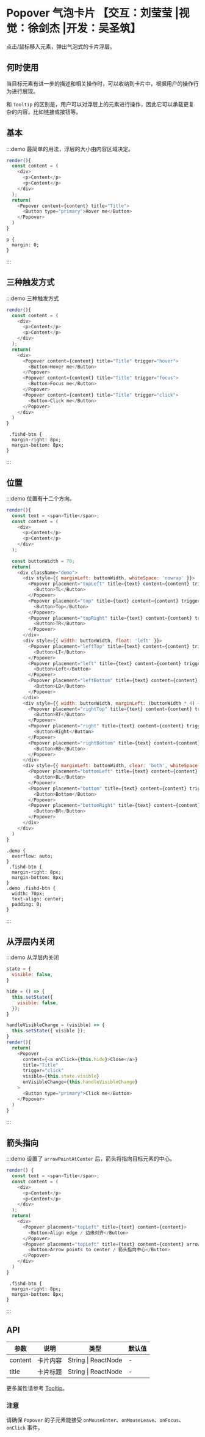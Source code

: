 # Popover 气泡卡片 【交互：刘莹莹 |视觉：徐剑杰 |开发：吴圣筑】

点击/鼠标移入元素，弹出气泡式的卡片浮层。

## 何时使用

当目标元素有进一步的描述和相关操作时，可以收纳到卡片中，根据用户的操作行为进行展现。

和 `Tooltip` 的区别是，用户可以对浮层上的元素进行操作，因此它可以承载更复杂的内容，比如链接或按钮等。

## 基本

:::demo 最简单的用法，浮层的大小由内容区域决定。

```js
render(){
  const content = (
    <div>
      <p>Content</p>
      <p>Content</p>
    </div>
  );
  return(
    <Popover content={content} title="Title">
      <Button type="primary">Hover me</Button>
    </Popover>
  )
}
```

```less
p {
  margin: 0;
}
```
:::

## 三种触发方式

:::demo 三种触发方式

```js
render(){
  const content = (
    <div>
      <p>Content</p>
      <p>Content</p>
    </div>
  );
  return(
    <div>
      <Popover content={content} title="Title" trigger="hover">
        <Button>Hover me</Button>
      </Popover>
      <Popover content={content} title="Title" trigger="focus">
        <Button>Focus me</Button>
      </Popover>
      <Popover content={content} title="Title" trigger="click">
        <Button>Click me</Button>
      </Popover>
    </div>
  )
}
```

```less
 .fishd-btn {
  margin-right: 8px;
  margin-bottom: 8px;
}
```
:::

## 位置

:::demo 位置有十二个方向。

```js
render(){
  const text = <span>Title</span>;
  const content = (
    <div>
      <p>Content</p>
      <p>Content</p>
    </div>
  );
  
  const buttonWidth = 70;
  return(
    <div className="demo">
      <div style={{ marginLeft: buttonWidth, whiteSpace: 'nowrap' }}>
        <Popover placement="topLeft" title={text} content={content} trigger="click">
          <Button>TL</Button>
        </Popover>
        <Popover placement="top" title={text} content={content} trigger="click">
          <Button>Top</Button>
        </Popover>
        <Popover placement="topRight" title={text} content={content} trigger="click">
          <Button>TR</Button>
        </Popover>
      </div>
      <div style={{ width: buttonWidth, float: 'left' }}>
        <Popover placement="leftTop" title={text} content={content} trigger="click">
          <Button>LT</Button>
        </Popover>
        <Popover placement="left" title={text} content={content} trigger="click">
          <Button>Left</Button>
        </Popover>
        <Popover placement="leftBottom" title={text} content={content} trigger="click">
          <Button>LB</Button>
        </Popover>
      </div>
      <div style={{ width: buttonWidth, marginLeft: (buttonWidth * 4) + 24 }}>
        <Popover placement="rightTop" title={text} content={content} trigger="click">
          <Button>RT</Button>
        </Popover>
        <Popover placement="right" title={text} content={content} trigger="click">
          <Button>Right</Button>
        </Popover>
        <Popover placement="rightBottom" title={text} content={content} trigger="click">
          <Button>RB</Button>
        </Popover>
      </div>
      <div style={{ marginLeft: buttonWidth, clear: 'both', whiteSpace: 'nowrap' }}>
        <Popover placement="bottomLeft" title={text} content={content} trigger="click">
          <Button>BL</Button>
        </Popover>
        <Popover placement="bottom" title={text} content={content} trigger="click">
          <Button>Bottom</Button>
        </Popover>
        <Popover placement="bottomRight" title={text} content={content} trigger="click">
          <Button>BR</Button>
        </Popover>
      </div>
    </div>
  )
}
```

```less
.demo {
  overflow: auto;
}
 .fishd-btn {
  margin-right: 8px;
  margin-bottom: 8px;
}
.demo .fishd-btn {
  width: 70px;
  text-align: center;
  padding: 0;
}
```
:::

## 从浮层内关闭

:::demo 从浮层内关闭

```js
state = {
  visible: false,
}

hide = () => {
  this.setState({
    visible: false,
  });
}

handleVisibleChange = (visible) => {
  this.setState({ visible });
}
render(){
  return(
    <Popover
      content={<a onClick={this.hide}>Close</a>}
      title="Title"
      trigger="click"
      visible={this.state.visible}
      onVisibleChange={this.handleVisibleChange}
    >
      <Button type="primary">Click me</Button>
    </Popover>
  )
}
```
:::

## 箭头指向

:::demo 设置了 `arrowPointAtCenter` 后，箭头将指向目标元素的中心。

```js
render() {
  const text = <span>Title</span>;
  const content = (
    <div>
      <p>Content</p>
      <p>Content</p>
    </div>
  );
  return(
    <div>
      <Popover placement="topLeft" title={text} content={content}>
        <Button>Align edge / 边缘对齐</Button>
      </Popover>
      <Popover placement="topLeft" title={text} content={content} arrowPointAtCenter>
        <Button>Arrow points to center / 箭头指向中心</Button>
      </Popover>
    </div>
  )
}
```

```less
 .fishd-btn {
  margin-right: 8px;
  margin-bottom: 8px;
}
```

:::

## API

| 参数 | 说明 | 类型 | 默认值 |
| --- | --- | --- | --- |
| content | 卡片内容 | String \| ReactNode | - |
| title | 卡片标题 | String \| ReactNode | - |

更多属性请参考 [Tooltip](https://nsfi.github.io/ppfish-components/#/components/tooltip)。

### 注意

请确保 `Popover` 的子元素能接受 `onMouseEnter`、`onMouseLeave`、`onFocus`、`onClick` 事件。

